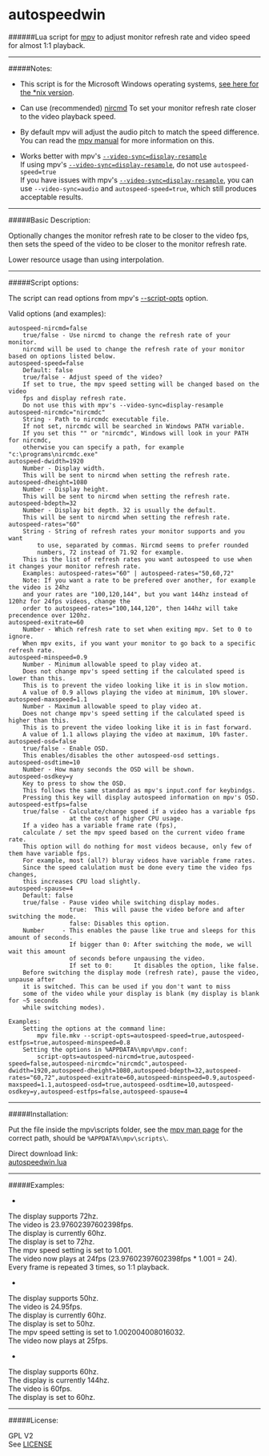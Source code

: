 # autospeedwin

######Lua script for [mpv](https://mpv.io/) to adjust monitor refresh rate and video speed for almost 1:1 playback.

--------------

#####Notes:

* This script is for the Microsoft Windows operating systems, [see here for the *nix version](https://github.com/kevinlekiller/mpv_scripts/tree/master/autospeed).

* Can use (recommended) [nircmd](http://www.nirsoft.net/utils/nircmd.html) To set your monitor refresh rate closer to the video playback speed.

* By default mpv will adjust the audio pitch to match the speed difference. You can read the [mpv manual](http://mpv.io/manual/master/#options-audio-pitch-correction) for more information on this.

* Works better with mpv's [`--video-sync=display-resample`](https://mpv.io/manual/master/#options-video-sync)  
If using mpv's [`--video-sync=display-resample`](https://mpv.io/manual/master/#options-video-sync), do not use `autospeed-speed=true`  
If you have issues with mpv's [`--video-sync=display-resample`](https://mpv.io/manual/master/#options-video-sync), you can use `--video-sync=audio` and `autospeed-speed=true`, which still produces acceptable results.  

--------------

#####Basic Description:

Optionally changes the monitor refresh rate to be closer to the video fps, then sets
the speed of the video to be closer to the monitor refresh rate.

Lower resource usage than using interpolation.

--------------

#####Script options:

The script can read options from mpv's [--script-opts](http://mpv.io/manual/master/#options-script-opts) option.

Valid options (and examples):

    autospeed-nircmd=false
        true/false - Use nircmd to change the refresh rate of your monitor.
        nircmd will be used to change the refresh rate of your monitor based on options listed below.
    autospeed-speed=false
        Default: false
        true/false - Adjust speed of the video?
        If set to true, the mpv speed setting will be changed based on the video
        fps and display refresh rate.
        Do not use this with mpv's --video-sync=display-resample
    autospeed-nircmdc="nircmdc"
        String - Path to nircmdc executable file.
        If not set, nircmdc will be searched in Windows PATH variable.
        If you set this "" or "nircmdc", Windows will look in your PATH for nircmdc,
        otherwise you can specify a path, for example "c:\programs\nircmdc.exe"
    autospeed-dwidth=1920
        Number - Display width.
        This will be sent to nircmd when setting the refresh rate.
    autospeed-dheight=1080
        Number - Display height.
        This will be sent to nircmd when setting the refresh rate.
    autospeed-bdepth=32
        Number - Display bit depth. 32 is usually the default.
        This will be sent to nircmd when setting the refresh rate.
    autospeed-rates="60"
        String - String of refresh rates your monitor supports and you want
            to use, separated by commas. Nircmd seems to prefer rounded
            numbers, 72 instead of 71.92 for example.
        This is the list of refresh rates you want autospeed to use when it changes your monitor refresh rate.
        Examples: autospeed-rates="60" | autospeed-rates="50,60,72"
        Note: If you want a rate to be prefered over another, for example the video is 24hz
        and your rates are "100,120,144", but you want 144hz instead of 120hz for 24fps videos, change the
        order to autospeed-rates="100,144,120", then 144hz will take precendence over 120hz.
    autospeed-exitrate=60
        Number - Which refresh rate to set when exiting mpv. Set to 0 to ignore.
        When mpv exits, if you want your monitor to go back to a specific refresh rate.
    autospeed-minspeed=0.9
        Number - Minimum allowable speed to play video at.
        Does not change mpv's speed setting if the calculated speed is lower than this.
        This is to prevent the video looking like it is in slow motion.
        A value of 0.9 allows playing the video at minimum, 10% slower.
    autospeed-maxspeed=1.1
        Number - Maximum allowable speed to play video at.
        Does not change mpv's speed setting if the calculated speed is higher than this.
        This is to prevent the video looking like it is in fast forward.
        A value of 1.1 allows playing the video at maximum, 10% faster.
    autospeed-osd=false
        true/false - Enable OSD.
        This enables/disables the other autospeed-osd settings.
    autospeed-osdtime=10
        Number - How many seconds the OSD will be shown.
    autospeed-osdkey=y
        Key to press to show the OSD.
        This follows the same standard as mpv's input.conf for keybindgs.
        Pressing this key will display autospeed information on mpv's OSD.
    autospeed-estfps=false
        true/false - Calculate/change speed if a video has a variable fps
                     at the cost of higher CPU usage.
        If a video has a variable frame rate (fps),
        calculate / set the mpv speed based on the current video frame rate.
        This option will do nothing for most videos because, only few of them have variable fps.
        For example, most (all?) bluray videos have variable frame rates.
        Since the speed calulation must be done every time the video fps changes,
        this increases CPU load slightly.
    autospeed-spause=4
        Default: false
        true/false - Pause video while switching display modes.
                     true:  This will pause the video before and after switching the mode.
                     false: Disables this option.
        Number     - This enables the pause like true and sleeps for this amount of seconds.
                     If bigger than 0: After switching the mode, we will wait this amount
                     of seconds before unpausing the video.
                     If set to 0:      It disables the option, like false.
        Before switching the display mode (refresh rate), pause the video, unpause after
        it is switched. This can be used if you don't want to miss
        some of the video while your display is blank (my display is blank for ~5 seconds
        while switching modes).
    
    Examples:
        Setting the options at the command line:
            mpv file.mkv --script-opts=autospeed-speed=true,autospeed-estfps=true,autospeed-minspeed=0.8
        Setting the options in %APPDATA%\mpv\mpv.conf:
            script-opts=autospeed-nircmd=true,autospeed-speed=false,autospeed-nircmdc="nircmdc",autospeed-dwidth=1920,autospeed-dheight=1080,autospeed-bdepth=32,autospeed-rates="60,72",autospeed-exitrate=60,autospeed-minspeed=0.9,autospeed-maxspeed=1.1,autospeed-osd=true,autospeed-osdtime=10,autospeed-osdkey=y,autospeed-estfps=false,autospeed-spause=4

--------------

#####Installation:

Put the file inside the mpv\scripts folder, see the [mpv man page](https://github.com/mpv-player/mpv/blob/master/DOCS/man/mpv.rst#files) for the correct path, should be `%APPDATA%\mpv\scripts\`.


Direct download link:  
[autospeedwin.lua](https://raw.githubusercontent.com/kevinlekiller/mpv_scripts/master/autospeedwin/autospeedwin.lua)  

--------------

#####Examples:

* >
The display supports 72hz.  
The video is 23.97602397602398fps.  
The display is currently 60hz.  
The display is set to 72hz.  
The mpv speed setting is set to 1.001.  
The video now plays at 24fps (23.97602397602398fps * 1.001 = 24).  
Every frame is repeated 3 times, so 1:1 playback.

* >  
The display supports 50hz.  
The video is 24.95fps.  
The display is currently 60hz.  
The display is set to 50hz.  
The mpv speed setting is set to 1.002004008016032.  
The video now plays at 25fps.  

* >  
The display supports 60hz.  
The display is currently 144hz.  
The video is 60fps.  
The display is set to 60hz.

--------------

#####License:

GPL V2  
See [LICENSE](https://github.com/kevinlekiller/mpv_scripts/blob/master/LICENSE)
